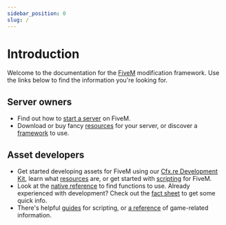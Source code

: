```yaml
---
sidebar_position: 0
slug: /
---
```


# Introduction
Welcome to the documentation for the [FiveM][home] modification framework. Use the links below to find the information you're looking for. 

## Server owners
* Find out how to [start a server][server-manual] on FiveM.
* Download or buy fancy [resources](./server-manual/finding-resources) for your server, or discover a [framework](./server-manual/frameworks) to use.

## Asset developers
* Get started developing assets for FiveM using our [Cfx.re Development Kit](./fxdk),
   learn what [resources](./scripting-manual/introduction/introduction-to-resources) are, or get started with [scripting](./scripting-manual/introduction) for FiveM.
* Look at the [native reference](/natives/) to find functions to use.
  Already experienced with development? Check out the [fact sheet](./scripting-manual/introduction/fact-sheet) to get some quick info.
* There's helpful [guides](./scripting-reference/) for scripting, or [a reference](./game-references/) of game-related information. 

[home]: https://fivem.net
[forum]: https://forum.cfx.re
[discord]: https://discord.gg/fivem
[server-manual]: ./server-manual/setting-up-a-server